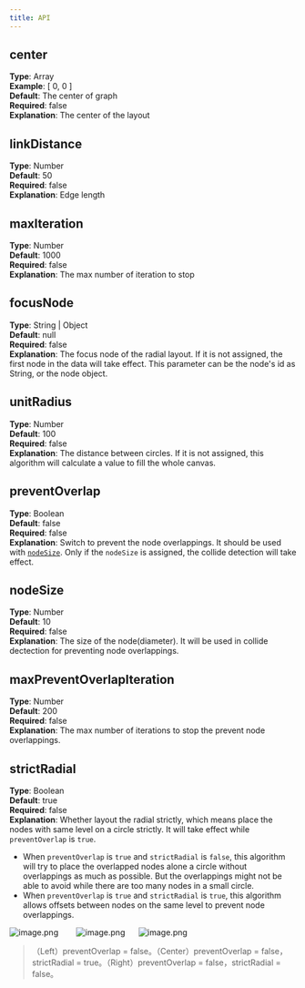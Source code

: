 ```yaml
---
title: API
---
```


## center
**Type**: Array<br />**Example**: [ 0, 0 ]<br />**Default**: The center of graph<br />**Required**: false<br />**Explanation**: The center of the layout

## linkDistance
**Type**: Number<br />**Default**: 50<br />**Required**: false<br />**Explanation**: Edge length

## maxIteration
**Type**: Number<br />**Default**: 1000<br />**Required**: false<br />**Explanation**: The max number of iteration to stop

## focusNode
**Type**: String | Object<br />**Default**: null<br />**Required**: false<br />**Explanation**: The focus node of the radial layout. If it is not assigned, the first node in the data will take effect. This parameter can be the node's id as String, or the node object.

## unitRadius
**Type**: Number<br />**Default**: 100<br />**Required**: false<br />**Explanation**: The distance between circles. If it is not assigned, this algorithm will calculate a value to fill the whole canvas.

## preventOverlap
**Type**: Boolean<br />**Default**: false<br />**Required**: false<br />**Explanation**: Switch to prevent the node overlappings. It should be used with [`nodeSize`](https://www.yuque.com/antv/g6/ngp0vg#xWjHN). Only if the `nodeSize` is assigned, the collide detection will take effect.

## nodeSize
**Type**: Number<br />**Default**: 10<br />**Required**: false<br />**Explanation**: The size of the node(diameter). It will be used in collide dectection for preventing node overlappings.

## maxPreventOverlapIteration
**Type**: Number<br />**Default**: 200<br />**Required**: false<br />**Explanation**: The max number of iterations to stop the prevent node overlappings.

## strictRadial
**Type**: Boolean<br />**Default**: true<br />**Required**: false<br />**Explanation**: Whether layout the radial strictly, which means place the nodes with same level on a circle strictly. It will take effect while `preventOverlap` is `true`.

- When `preventOverlap` is `true` and `strictRadial` is `false`, this algorithm will try to place the overlapped nodes alone a circle without overlappings as much as possible. But the overlappings might not be able to avoid while there are too many nodes in a small circle.
- When `preventOverlap` is `true` and `strictRadial` is `true`, this algorithm allows offsets between nodes on the same level to prevent node overlappings.

![image.png](https://cdn.nlark.com/yuque/0/2019/png/156681/1571823019221-9dca17b5-de09-4a1f-bc2e-d3449bcf3b15.png#align=left&display=inline&height=99&name=image.png&originHeight=782&originWidth=1708&search=&size=618660&status=done&width=217)        ![image.png](https://cdn.nlark.com/yuque/0/2019/png/156681/1571822948753-8770ced2-4d49-4e32-8b63-d4274b3d954b.png#align=left&display=inline&height=115&name=image.png&originHeight=1022&originWidth=1730&search=&size=777561&status=done&width=194)      ![image.png](https://cdn.nlark.com/yuque/0/2019/png/156681/1571822993803-287544ef-2b0a-4187-862b-39d9cba314c5.png#align=left&display=inline&height=113&name=image.png&originHeight=920&originWidth=1716&search=&size=709533&status=done&width=210)
> （Left）preventOverlap = false。（Center）preventOverlap = false，strictRadial = true。（Right）preventOverlap = false，strictRadial = false。

